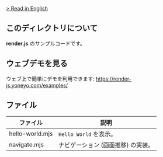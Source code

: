 [> Read in English](./README.md)

## このディレクトリについて

**render.js** のサンプルコードです。

## ウェブデモを見る

ウェブ上で簡単にデモを利用できます:
https://render-js.yoneyo.com/examples/

## ファイル

| ファイル | 説明 |
|-------|--------|
| hello-world.mjs | `Hello World` を表示。 |
| navigate.mjs | ナビゲーション (画面推移) の実装。 |
